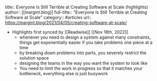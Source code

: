 title:: Everyone Is Still Terrible at Creating Software at Scale (highlights)
author:: [[margint.blog]]
full-title:: "Everyone Is Still Terrible at Creating Software at Scale"
category:: #articles
url:: https://margint.blog/2021/04/05/creating-software-at-scale/

- Highlights first synced by [[Readwise]] [[Nov 18th, 2022]]
	- whenever you need to design a system against many constraints, things get exponentially easier if you take problems one piece at a time
	- by breaking down problems into parts, you severely restrict the solution space
	- designing the teams in the way you want the system to look like
	- You need to limit the work in progress so that it matches your bottleneck, everything else is just busywork